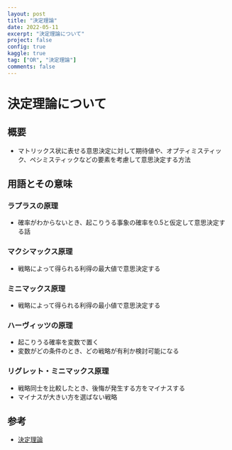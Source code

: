 ```yaml
---
layout: post
title: "決定理論"
date: 2022-05-11
excerpt: "決定理論について"
project: false
config: true
kaggle: true
tag: ["OR", "決定理論"]
comments: false
---
```


# 決定理論について

## 概要
 - マトリックス状に表せる意思決定に対して期待値や、オプティミスティック、ペシミスティックなどの要素を考慮して意思決定する方法

## 用語とその意味

### ラプラスの原理
 - 確率がわからないとき、起こりうる事象の確率を0.5と仮定して意思決定する話

### マクシマックス原理
 - 戦略によって得られる利得の最大値で意思決定する

### ミニマックス原理
 - 戦略によって得られる利得の最小値で意思決定する

### ハーヴィッツの原理
 - 起こりうる確率を変数で置く
 - 変数がどの条件のとき、どの戦略が有利か検討可能になる

### リグレット・ミニマックス原理
 - 戦略同士を比較したとき、後悔が発生する方をマイナスする
 - マイナスが大きい方を選ばない戦略

## 参考
 - [決定理論](http://www.kogures.com/hitoshi/webtext/or-dm-kettei/index.html)
